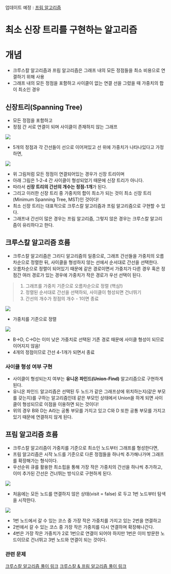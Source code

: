 업데이트 예정 : [프림 알고리즘](https://velog.io/@chosj1526/%EC%95%8C%EA%B3%A0%EB%A6%AC%EC%A6%98-%ED%94%84%EB%A6%BC-%EC%95%8C%EA%B3%A0%EB%A6%AC%EC%A6%98-Prims-Algorithm)

# 최소 신장 트리를 구현하는 알고리즘

# 개념

- 크루스칼 알고리즘과 프림 알고리즘은 그래프 내의 모든 정점들을 최소 비용으로 연결하기 위해 사용
- 그래프 내의 모든 정점을 포함하고 사이클이 없는 연결 선을 그렸을 때 가중치의 합이 최소인 경우

## 신장트리(Spanning Tree)

- 모든 정점을 포함하고 
- 정점 간 서로 연결이 되며 사이클이 존재하지 않는 그래프

![](https://img1.daumcdn.net/thumb/R1280x0/?scode=mtistory2&fname=https%3A%2F%2Fblog.kakaocdn.net%2Fdn%2Fvlkwz%2Fbtr2aJhW6zV%2F4cQddw1fiwOqpvAjE86o7k%2Fimg.png)
- 5개의 정점과 각 간선들이 선으로 이어져있고 선 위에 가중치가 나타나있다고 가정하면,

![](https://img1.daumcdn.net/thumb/R1280x0/?scode=mtistory2&fname=https%3A%2F%2Fblog.kakaocdn.net%2Fdn%2Fb6ASyr%2Fbtr2giK2849%2Fbf7KGS2prilAOUb9kLKWXK%2Fimg.png)
- 위 그림처럼 모든 정점이 연결되어있는 경우가 신장 트리이며
- 아래 그림은 1-2-4 간 사이클이 형성되었기 때문에 신장 트리가 아니다.
- 따라서 **신장 트리의 간선의 개수는 정점-1개**가 된다.
- 그리고 이러한 신장 트리 중 가중치의 합이 최소가 되는 것이 최소 신장 트리(Minimum Spanning Tree, MST)인 것이다!
- 최소 신장 트리는 대표적으로 크루스칼 알고리즘과 프림 알고리즘으로 구현할 수 있다.
- 그래프내 간선이 많은 경우는 프림 알고리즘, 그렇지 않은 경우는 크루스칼 알고리즘이 유리하다고 한다.


## 크루스칼 알고리즘 흐름

- 크루스칼 알고리즘은 그리디 알고리즘의 일종으로, 그래프 간선들을 가중치의 오름차순으로 정렬한 뒤, 사이클을 형성하지 않는 선에서 순서대로 간선을 선택한다.
- 오름차순으로 정렬이 되어있기 때문에 같은 경로이면서 가중치가 다른 경우 혹은 정점간 여러 경로가 있는 경우에 가중치가 작은 경로가 우선 선택이 된다.

> 1. 그래프를 가중치 기준으로 오름차순으로 정렬 (핵심!)
> 2. 정렬된 순서대로 간선을 선택하되, 사이클이 형성되면 건너뛰기
> 3. 간선의 개수가 정점의 개수 - 1이면 종료

![](https://blog.kakaocdn.net/dn/GHGMb/btr2hJ3bepn/lLBVBnRrmDq30UDR0I43H1/img.png)
- 가중치를 기준으로 정렬

![](https://blog.kakaocdn.net/dn/d3ygF0/btr16iSCW3n/GG13HZbCbTpzQIqjpmpQUK/img.png)
- B->D, C->D는 이미 낮은 가중치로 선택된 기존 경로 때문에 사이클 형성이 되므로 이어지지 않음!
- 4개의 정점이므로 간선 4-1개가 되면서 종료


### 사이클 형성 여부 구현

- 사이클이 형성되는지 여부는 **유니온 파인드(Union-Find)** 알고리즘으로 구현하게 된다.
- 유니온 파인드 알고리즘은 선택된 두 노드가 같은 그래프상에 위치하는지(같은 부모를 갖는지)를 구하는 알고리즘인데 같은 부모인 상태에서 Union을 하게 되면 사이클이 형성되므로 이점을 이용하면 되는 것이다!
- 위의 경우 B와 D는 A라는 공통 부모를 가지고 있고 C와 D 또한 공통 부모를 가지고 있기 때문에 연결하지 않게 된다.


## 프림 알고리즘 흐름

- 크루스칼 알고리즘이 가중치를 기준으로 최소인 노드부터 그래프를 형성한다면,
- 프림 알고리즘은 시작 노드를 기준으로 다른 정점들을 하나씩 추가해나가며 그래프를 확장해가는 형식이다.
- 우선순위 큐를 활용한 최소힙을 통해 가장 작은 가중치의 간선을 하나씩 추가하고, 이미 추가된 간선은 건너뛰는 방식으로 구현하게 된다.

![](https://img1.daumcdn.net/thumb/R1280x0/?scode=mtistory2&fname=https%3A%2F%2Fblog.kakaocdn.net%2Fdn%2F8kKQ6%2FbtsAWjoMzZi%2FMCng3t7xbtKsoGsjXWbH10%2Fimg.png)

- 처음에는 모든 노드를 연결하지 않은 상태(visit = false) 로 두고 1번 노드부터 탐색을 시작한다.

![](https://img1.daumcdn.net/thumb/R1280x0/?scode=mtistory2&fname=https%3A%2F%2Fblog.kakaocdn.net%2Fdn%2FWlJvx%2FbtsAQzApwdT%2FbgQ57yafiTCdU44U1o7W41%2Fimg.png)

- 1번 노드에서 갈 수 있는 코스 중 가장 작은 가중치를 가지고 있는 2번을 연결하고
- 2번에서 갈 수 있는 코스 중 가장 작은 가중치를 다시 연결하며 확장해나간다.
- 4번은 가장 작은 가중치가 2로 1번으로 연결이 되어야 하지만 1번은 이미 방문한 노드이므로 건너뛰고 3번 노드와 연결이 되는 것이다.


### 관련 문제

[크루스칼 알고리즘 풀이 링크](https://github.com/g4dalcom/dev_vault/blob/main/Algorithm/%EB%B0%B1%EC%A4%80(%EA%B3%A8%EB%93%9C4)/%EC%B5%9C%EC%86%8C%20%EC%8A%A4%ED%8C%A8%EB%8B%9D%20%ED%8A%B8%EB%A6%AC(%EB%B0%B1%EC%A4%801197%EB%B2%88)_%EA%B3%A8%EB%93%9C4_%EC%8A%A4%ED%8C%A8%EB%8B%9D%2C%20spanning%20tree%2C%20%EC%8B%A0%EC%9E%A5%20%ED%8A%B8%EB%A6%AC%2C%20%EC%B5%9C%EC%86%8C%20%EC%8B%A0%EC%9E%A5%20%ED%8A%B8%EB%A6%AC%2C%20%ED%81%AC%EB%A3%A8%EC%8A%A4%EC%B9%BC%20%EC%95%8C%EA%B3%A0%EB%A6%AC%EC%A6%98%2C%20MST.md)
[크루스칼 & 프림 알고리즘 풀이 링크](https://github.com/g4dalcom/dev_vault/blob/main/Algorithm/%ED%94%84%EB%A1%9C%EA%B7%B8%EB%9E%98%EB%A8%B8%EC%8A%A4(%EB%A0%88%EB%B2%A83)/%EC%84%AC%20%EC%97%B0%EA%B2%B0%ED%95%98%EA%B8%B0_%EB%A0%88%EB%B2%A83_%ED%81%AC%EB%A3%A8%EC%8A%A4%EC%B9%BC_%ED%94%84%EB%A6%BC_%EC%B5%9C%EC%86%8C%EC%8B%A0%EC%9E%A5%ED%8A%B8%EB%A6%AC(MST).md)
